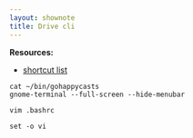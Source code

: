```yaml
---
layout: shownote
title: Drive cli
---
```

__Resources:__

- [shortcut list](http://www.howtogeek.com/howto/ubuntu/keyboard-shortcuts-for-bash-command-shell-for-ubuntu-debian-suse-redhat-linux-etc/)

~~~
cat ~/bin/gohappycasts
gnome-terminal --full-screen --hide-menubar
~~~

~~~
vim .bashrc
~~~

~~~
set -o vi
~~~

